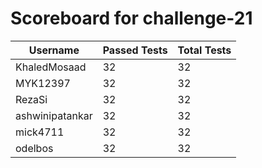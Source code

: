 # Scoreboard for challenge-21
| Username   | Passed Tests | Total Tests |
|------------|--------------|-------------|
| KhaledMosaad | 32 | 32 |
| MYK12397 | 32 | 32 |
| RezaSi | 32 | 32 |
| ashwinipatankar | 32 | 32 |
| mick4711 | 32 | 32 |
| odelbos | 32 | 32 |
